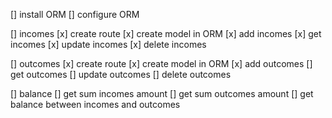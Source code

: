 [] install ORM
[] configure ORM

[] incomes
    [x] create route
    [x] create model in ORM
    [x] add incomes
    [x] get incomes
    [x] update incomes
    [x] delete incomes

[] outcomes
    [x] create route
    [x] create model in ORM
    [x] add outcomes
    [] get outcomes
    [] update outcomes
    [] delete outcomes

[] balance
    [] get sum incomes amount
    [] get sum outcomes amount
    [] get balance between incomes and outcomes
